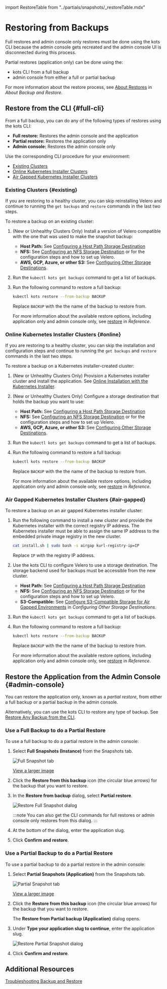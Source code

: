 import RestoreTable from "../partials/snapshots/_restoreTable.mdx"

# Restoring from Backups

Full restores and admin console only restores must be done using the kots CLI because the admin console gets recreated and the admin console UI is disconnected during this process.

Partial restores (application only) can be done using the:

- kots CLI from a full backup
- admin console from either a full or partial backup

For more information about the restore process, see [About Restores](snapshots-understanding#restores) in _About Backup and Restore_.

## Restore from the CLI {#full-cli}

From a full backup, you can do any of the following types of restores using the kots CLI:

- **Full restore:** Restores the admin console and the application
- **Partial restore:** Restores the application only
- **Admin console:** Restores the admin console only

Use the corresponding CLI procedure for your environment:

- [Existing Clusters](#existing)
- [Online Kubernetes Installer Clusters](#online)
- [Air Gapped Kubernetes Installer Clusters](#air-gapped)


### Existing Clusters {#existing}

If you are restoring to a healthy cluster, you can skip reinstalling Velero and continue to running the `get backups` and `restore` commands in the last two steps.

To restore a backup on an existing cluster:

1. (New or Unhealthy Clusters Only) Install a version of Velero compatible with the one that was used to make the snapshot backup:

    * **Host Path:** See [Configuring a Host Path Storage Destination](snapshots-configuring-hostpath)
    * **NFS:** See [Configuring an NFS Storage Destination](snapshots-configuring-nfs) or  for the configuration steps and how to set up Velero.
    * **AWS, GCP, Azure, or other S3:** See [Configuring Other Storage Destinations](snapshots-storage-destinations). 

1. Run the `kubectl kots get backups` command to get a list of backups.

1. Run the following command to restore a full backup: 

    ```bash
    kubectl kots restore --from-backup BACKUP
    ```
    Replace `BACKUP` with the the name of the backup to restore from.
    
    For more information about the available restore options, including application only and admin console only, see [restore](/reference/kots-cli-restore-index/) in _Reference_.

### Online Kubernetes Installer Clusters {#online}

If you are restoring to a healthy cluster, you can skip the installation and configuration steps and continue to running the `get backups` and `restore` commands in the last two steps.

To restore a backup on a Kubernetes installer-created cluster:

1. (New or Unhealthy Clusters Only) Provision a Kubernetes installer cluster and install the application. See [Online Installation with the Kubernetes Installer](installing-embedded-cluster).

1. (New or Unhealthy Clusters Only) Configure a storage destination that holds the backup you want to use:

    * **Host Path:** See [Configuring a Host Path Storage Destination](snapshots-configuring-hostpath)
    * **NFS:** See [Configuring an NFS Storage Destination](snapshots-configuring-nfs) or  for the configuration steps and how to set up Velero.
    * **AWS, GCP, Azure, or other S3:** See [Configuring Other Storage Destinations](snapshots-storage-destinations).

1. Run the `kubectl kots get backups` command to get a list of backups.

1. Run the following command to restore a full backup: 

    ```bash
    kubectl kots restore --from-backup BACKUP
    ```
    Replace `BACKUP` with the the name of the backup to restore from.
    
    For more information about the available restore options, including application only and admin console only, see [restore](/reference/kots-cli-restore-index/) in _Reference_.

### Air Gapped Kubernetes Installer Clusters {#air-gapped}

To restore a backup on an air gapped Kubernetes installer cluster:

1. Run the following command to install a new cluster and provide the Kubernetes installer with the correct registry IP address. The Kubernetes installer must be able to assign the same IP address to the embedded private image registry in the new cluster.

    ```bash
    cat install.sh | sudo bash -s airgap kurl-registry-ip=IP
    ```

    Replace `IP` with the registry IP address.

1. Use the kots CLI to configure Velero to use a storage destination. The storage backend used for backups must be accessible from the new cluster. 

    * **Host Path:** See [Configuring a Host Path Storage Destination](snapshots-configuring-hostpath)
    * **NFS:** See [Configuring an NFS Storage Destination](snapshots-configuring-nfs) or  for the configuration steps and how to set up Velero.
    * **S3-Compatible:** See [Configure S3-Compatible Storage for Air Gapped Environments](snapshots-storage-destinations#configure-s3-compatible-storage-for-air-gapped-environments) in _Configuring Other Storage Destinations_.

1. Run the `kubectl kots get backups` command to get a list of backups.

1. Run the following command to restore a full backup: 

    ```bash
    kubectl kots restore --from-backup BACKUP
    ```
    Replace `BACKUP` with the the name of the backup to restore from.
    
    For more information about the available restore options, including application only and admin console only, see [restore](/reference/kots-cli-restore-index/) in _Reference_.

## Restore the Application from the Admin Console {#admin-console}

You can restore the application only, known as a _partial restore_, from either a full backup or a partial backup in the admin console.

Alternatively, you can use the kots CLI to restore any type of backup. See [Restore Any Backup from the CLI](#full-cli).

### Use a Full Backup to do a Partial Restore

To use a full backup to do a partial restore in the admin console:

1. Select **Full Snapshots (Instance)** from the Snapshots tab.

    ![Full Snapshot tab](/images/full-snapshot-tab.png)

    [View a larger image](/images/full-snapshot-tab.png)

1. Click the **Restore from this backup** icon (the circular blue arrows) for the backup that you want to restore.

1. In the **Restore from backup** dialog, select **Partial restore**.

    ![Restore Full Snapshot dialog](/images/restore-backup-dialog.png)

    :::note
    You can also get the CLI commands for full restores or admin console only restores from this dialog.
    :::     

1. At the bottom of the dialog, enter the application slug.

1. Click **Confirm and restore**.

### Use a Partial Backup to do a Partial Restore

To use a partial backup to do a partial restore in the admin console:

1. Select **Partial Snapshots (Application)** from the Snapshots tab.

    ![Partial Snapshot tab](/images/partial-snapshot-tab.png)

    [View a larger image](/images/partial-snapshot-tab.png)

1. Click the **Restore from this backup** icon (the circular blue arrows) for the backup that you want to restore.

    The **Restore from Partial backup (Application)** dialog opens.

1. Under **Type your application slug to continue**, enter the application slug.

    ![Restore Partial Snapshot dialog](/images/restore-partial-dialog.png)

1. Click **Confirm and restore**.

## Additional Resources

[Troubleshooting Backup and Restore](snapshots-troubleshooting-backup-restore)
